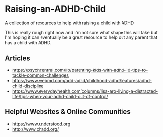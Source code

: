 # Raising-an-ADHD-Child
A collection of resources to help with raising a child with ADHD

This is really rough right now and I'm not sure what shape this will take but I'm hoping it can eventually be a great  resource to help out any parent that has a child with ADHD.

## Articles
* https://psychcentral.com/lib/parenting-kids-with-adhd-16-tips-to-tackle-common-challenges
* https://www.webmd.com/add-adhd/childhood-adhd/features/adhd-child-discipline
* https://www.everydayhealth.com/columns/lisa-aro-living-a-distracted-life/tips-when-your-adhd-child-out-of-control/

## Helpful Websites & Online Communities
* https://www.understood.org
* http://www.chadd.org/
